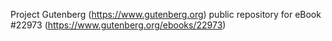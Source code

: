 Project Gutenberg (https://www.gutenberg.org) public repository for eBook #22973 (https://www.gutenberg.org/ebooks/22973)
